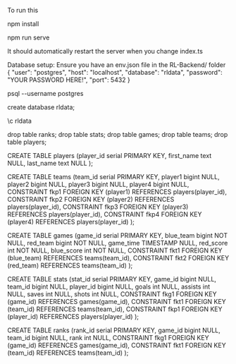 To run this 

npm install

npm run serve

It should automatically restart the server when you change index.ts

Database setup:
Ensure you have an env.json file in the RL-Backend/ folder
{
	"user": "postgres",
	"host": "localhost",
	"database": "rldata",
	"password": "YOUR PASSWORD HERE!",
	"port": 5432
}

psql --username postgres

create database rldata;

\c rldata

drop table ranks;
drop table stats;
drop table games;
drop table teams;
drop table players;


CREATE TABLE players
(player_id serial PRIMARY KEY,
first_name text NULL,
last_name text NULL
);

CREATE TABLE teams
(team_id serial PRIMARY KEY,
player1 bigint NULL,
player2 bigint NULL,
player3 bigint NULL,
player4 bigint NULL,
CONSTRAINT fkp1 FOREIGN KEY (player1) REFERENCES players(player_id),
CONSTRAINT fkp2 FOREIGN KEY (player2) REFERENCES players(player_id),
CONSTRAINT fkp3 FOREIGN KEY (player3) REFERENCES players(player_id),
CONSTRAINT fkp4 FOREIGN KEY (player4) REFERENCES players(player_id)
);

CREATE TABLE games
(game_id serial PRIMARY KEY,
blue_team bigint NOT NULL,
red_team bigint NOT NULL,
game_time TIMESTAMP NULL,
red_score int NOT NULL,
blue_score int NOT NULL,
CONSTRAINT fkt1 FOREIGN KEY (blue_team) REFERENCES teams(team_id),
CONSTRAINT fkt2 FOREIGN KEY (red_team) REFERENCES teams(team_id)
);

CREATE TABLE stats
(stat_id serial PRIMARY KEY,
game_id bigint NULL,
team_id bigint NULL,
player_id bigint NULL,
goals int NULL,
assists int NULL,
saves int NULL,
shots int NULL,
CONSTRAINT fkg1 FOREIGN KEY (game_id) REFERENCES games(game_id),
CONSTRAINT fkt1 FOREIGN KEY (team_id) REFERENCES teams(team_id),
CONSTRAINT fkp1 FOREIGN KEY (player_id) REFERENCES players(player_id)
);

CREATE TABLE ranks
(rank_id serial PRIMARY KEY,
game_id bigint NULL,
team_id bigint NULL,
rank int NULL,
CONSTRAINT fkg1 FOREIGN KEY (game_id) REFERENCES games(game_id),
CONSTRAINT fkt1 FOREIGN KEY (team_id) REFERENCES teams(team_id)
);

